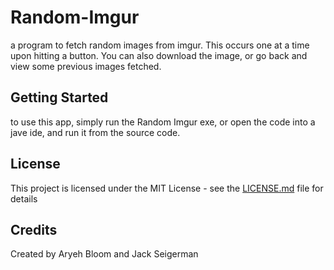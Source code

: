 # Random-Imgur
a program to fetch random images from imgur. This occurs one at a time upon hitting a button. You can also download the image, or go back and view some previous images fetched.
## Getting Started
to use this app, simply run the Random Imgur exe, or open the code into a jave ide, and run it from the source code. 

## License
This project is licensed under the MIT License - see the [LICENSE.md](LICENSE) file for details

## Credits
Created by Aryeh Bloom and Jack Seigerman
